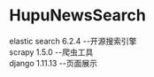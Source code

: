 # HupuNewsSearch
elastic search 6.2.4 --开源搜索引擎<br/>
scrapy 1.5.0 --爬虫工具<br/>
django 1.11.13 --页面展示<br/>
